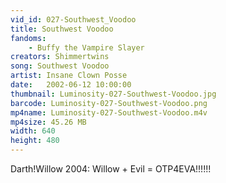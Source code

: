 ```yaml
---
vid_id: 027-Southwest_Voodoo
title: Southwest Voodoo
fandoms:
    - Buffy the Vampire Slayer
creators: Shimmertwins
song: Southwest Voodoo
artist: Insane Clown Posse
date:   2002-06-12 10:00:00
thumbnail: Luminosity-027-Southwest-Voodoo.jpg
barcode: Luminosity-027-Southwest-Voodoo.png
mp4name: Luminosity-027-Southwest-Voodoo.m4v
mp4size: 45.26 MB
width: 640
height: 480
---
```


Darth!Willow 2004: Willow + Evil = OTP4EVA!!!!!!
  